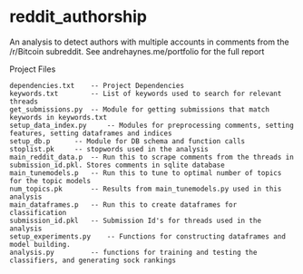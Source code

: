 # reddit_authorship
An analysis to detect authors with multiple accounts in comments from the /r/Bitcoin subreddit. See andrehaynes.me/portfolio for the full report


Project Files

	dependencies.txt 	-- Project Dependencies
	keywords.txt 		-- List of keywords used to search for relevant threads
	get_submissions.py 	-- Module for getting submissions that match keywords in keywords.txt
	setup_data_index.py 	-- Modules for preprocessing comments, setting features, setting dataframes and indices
	setup_db.p		-- Module for DB schema and function calls
	stoplist.pk		-- stopwords used in the analysis
	main_reddit_data.p	-- Run this to scrape comments from the threads in submission_id.pkl. Stores comments in sqlite database
	main_tunemodels.p	-- Run this to tune to optimal number of topics for the topic models
	num_topics.pk		-- Results from main_tunemodels.py used in this analysis
	main_dataframes.p	-- Run this to create dataframes for classification
	submission_id.pkl 	-- Submission Id's for threads used in the analysis
	setup_experiments.py 	-- Functions for constructing dataframes and model building.
  	analysis.py 		-- functions for training and testing the classifiers, and generating sock rankings
  
